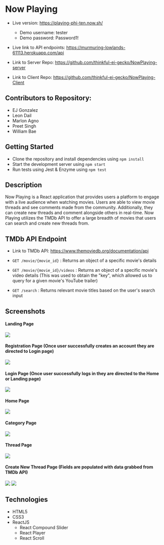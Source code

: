 # Now Playing
* Live version: https://playing-phi-ten.now.sh/
  * Demo username: tester
  * Demo password: Password1!
* Live link to API endpoints: https://murmuring-lowlands-61113.herokuapp.com/api

* Link to Server Repo: https://github.com/thinkful-ei-gecko/NowPlaying-server
* Link to Client Repo: https://github.com/thinkful-ei-gecko/NowPlaying-Client


## Contributors to Repository:
* EJ Gonzalez
* Leon Dail
* Marlon Agno
* Preet Singh
* William Bae
  
  
## Getting Started
* Clone the repository and install dependencies using ```npm install```
* Start the development server using ```npm start```
* Run tests using Jest & Enzyme using ```npm test```
  
  
## Description
Now Playing is a React application that provides users a platform to engage with a live audience when watching movies. Users are able to view movie threads and see comments made from the community. Additionally, they can create new threads and comment alongside others in real-time. Now Playing utilizes the TMDb API to offer a large breadth of movies that users can search and create new threads from.


## TMDb API Endpoint
* Link to TMDb API: https://www.themoviedb.org/documentation/api

* ```GET /movie/{movie_id}``` : Returns an object of a specific movie's details
* ```GET /movie/{movie_id}/videos``` : Returns an object of a specific movie's video details (This was used to obtain the "key", which allowed us to query for a given movie's YouTube trailer)
* ```GET /search``` : Returns relevant movie titles based on the user's search input


## Screenshots
#### Landing Page
![](public/images/landing-page.PNG)

#### Registration Page (Once user successfully creates an account they are directed to Login page)
![](public/images/register.PNG)

#### Login Page (Once user successfully logs in they are directed to the Home or Landing page)
![](public/images/login.PNG)

#### Home Page
![](public/images/home-page.PNG)

#### Category Page
![](public/images/category-page.PNG)

#### Thread Page
![](public/images/thread-page.PNG)

#### Create New Thread Page (Fields are populated with data grabbed from TMDb API)
![](public/images/create-thread.PNG)
![](public/images/create-thread2.PNG)


## Technologies
* HTML5
* CSS3
* ReactJS
  * React Compound Slider
  * React Player
  * React Scroll